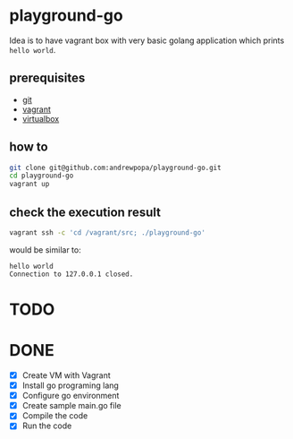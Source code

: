 # playground-go
Idea is to have vagrant box with very basic golang application which prints `hello world`.

## prerequisites
- [git](https://git-scm.com/downloads)
- [vagrant](https://www.vagrantup.com/docs/installation/)
- [virtualbox](https://www.virtualbox.org/wiki/Downloads)

## how to
```bash
git clone git@github.com:andrewpopa/playground-go.git
cd playground-go
vagrant up
```

## check the execution result
```bash
vagrant ssh -c 'cd /vagrant/src; ./playground-go'
```

would be similar to:

```
hello world
Connection to 127.0.0.1 closed.
```

# TODO

# DONE
- [x] Create VM with Vagrant
- [x] Install go programing lang
- [x] Configure go environment
- [x] Create sample main.go file
- [x] Compile the code
- [x] Run the code
